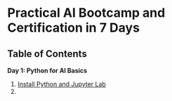 # Practical AI Bootcamp and Certification in 7 Days

## Table of Contents

**Day 1: Python for AI Basics**

1. [Install Python and Jupyter Lab](./notes/01_installation.md)
2.
